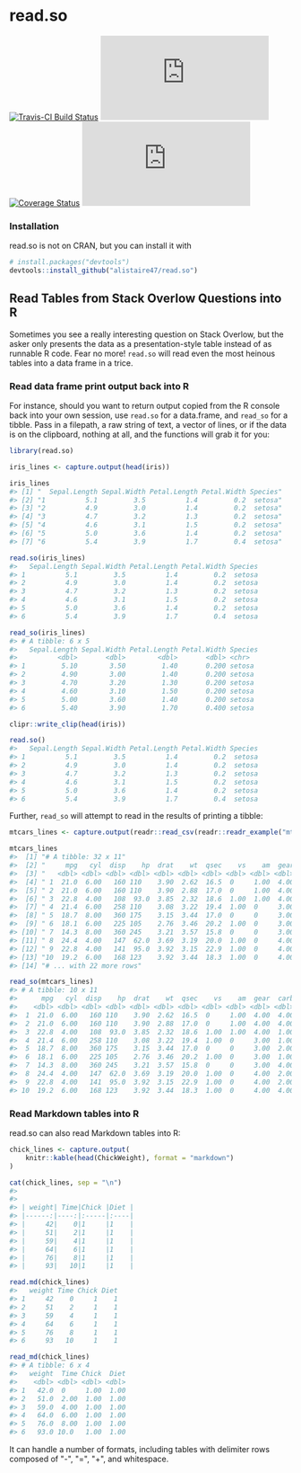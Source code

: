 <!-- README.md is generated from README.Rmd. Please edit that file -->
read.so
=======

[![Travis-CI Build Status](https://travis-ci.org/alistaire47/read.so.svg?branch=master)](https://travis-ci.org/alistaire47/read.so) [![AppVeyor Build Status](https://ci.appveyor.com/api/projects/status/github/alistaire47/read.so?branch=master&svg=true)](https://ci.appveyor.com/project/alistaire47/read.so) [![Coverage Status](https://img.shields.io/codecov/c/github/alistaire47/read.so/master.svg)](https://codecov.io/github/alistaire47/read.so?branch=master) [![CRAN\_Status\_Badge](http://www.r-pkg.org/badges/version/read.so)](https://cran.r-project.org/package=read.so)

### Installation

read.so is not on CRAN, but you can install it with

``` r
# install.packages("devtools")
devtools::install_github("alistaire47/read.so")
```

Read Tables from Stack Overlow Questions into R
-----------------------------------------------

Sometimes you see a really interesting question on Stack Overlow, but the asker only presents the data as a presentation-style table instead of as runnable R code. Fear no more! `read.so` will read even the most heinous tables into a data frame in a trice.

### Read data frame print output back into R

For instance, should you want to return output copied from the R console back into your own session, use `read.so` for a data.frame, and `read_so` for a tibble. Pass in a filepath, a raw string of text, a vector of lines, or if the data is on the clipboard, nothing at all, and the functions will grab it for you:

``` r
library(read.so)

iris_lines <- capture.output(head(iris))

iris_lines
#> [1] "  Sepal.Length Sepal.Width Petal.Length Petal.Width Species"
#> [2] "1          5.1         3.5          1.4         0.2  setosa"
#> [3] "2          4.9         3.0          1.4         0.2  setosa"
#> [4] "3          4.7         3.2          1.3         0.2  setosa"
#> [5] "4          4.6         3.1          1.5         0.2  setosa"
#> [6] "5          5.0         3.6          1.4         0.2  setosa"
#> [7] "6          5.4         3.9          1.7         0.4  setosa"

read.so(iris_lines)
#>   Sepal.Length Sepal.Width Petal.Length Petal.Width Species
#> 1          5.1         3.5          1.4         0.2  setosa
#> 2          4.9         3.0          1.4         0.2  setosa
#> 3          4.7         3.2          1.3         0.2  setosa
#> 4          4.6         3.1          1.5         0.2  setosa
#> 5          5.0         3.6          1.4         0.2  setosa
#> 6          5.4         3.9          1.7         0.4  setosa

read_so(iris_lines)
#> # A tibble: 6 x 5
#>   Sepal.Length Sepal.Width Petal.Length Petal.Width Species
#>          <dbl>       <dbl>        <dbl>       <dbl> <chr>  
#> 1         5.10        3.50         1.40       0.200 setosa 
#> 2         4.90        3.00         1.40       0.200 setosa 
#> 3         4.70        3.20         1.30       0.200 setosa 
#> 4         4.60        3.10         1.50       0.200 setosa 
#> 5         5.00        3.60         1.40       0.200 setosa 
#> 6         5.40        3.90         1.70       0.400 setosa

clipr::write_clip(head(iris))

read.so()
#>   Sepal.Length Sepal.Width Petal.Length Petal.Width Species
#> 1          5.1         3.5          1.4         0.2  setosa
#> 2          4.9         3.0          1.4         0.2  setosa
#> 3          4.7         3.2          1.3         0.2  setosa
#> 4          4.6         3.1          1.5         0.2  setosa
#> 5          5.0         3.6          1.4         0.2  setosa
#> 6          5.4         3.9          1.7         0.4  setosa
```

Further, `read_so` will attempt to read in the results of printing a tibble:

``` r
mtcars_lines <- capture.output(readr::read_csv(readr::readr_example("mtcars.csv")))

mtcars_lines
#>  [1] "# A tibble: 32 x 11"                                                 
#>  [2] "     mpg   cyl  disp    hp  drat    wt  qsec    vs    am  gear  carb"
#>  [3] "   <dbl> <dbl> <dbl> <dbl> <dbl> <dbl> <dbl> <dbl> <dbl> <dbl> <dbl>"
#>  [4] " 1  21.0  6.00   160 110    3.90  2.62  16.5  0     1.00  4.00  4.00"
#>  [5] " 2  21.0  6.00   160 110    3.90  2.88  17.0  0     1.00  4.00  4.00"
#>  [6] " 3  22.8  4.00   108  93.0  3.85  2.32  18.6  1.00  1.00  4.00  1.00"
#>  [7] " 4  21.4  6.00   258 110    3.08  3.22  19.4  1.00  0     3.00  1.00"
#>  [8] " 5  18.7  8.00   360 175    3.15  3.44  17.0  0     0     3.00  2.00"
#>  [9] " 6  18.1  6.00   225 105    2.76  3.46  20.2  1.00  0     3.00  1.00"
#> [10] " 7  14.3  8.00   360 245    3.21  3.57  15.8  0     0     3.00  4.00"
#> [11] " 8  24.4  4.00   147  62.0  3.69  3.19  20.0  1.00  0     4.00  2.00"
#> [12] " 9  22.8  4.00   141  95.0  3.92  3.15  22.9  1.00  0     4.00  2.00"
#> [13] "10  19.2  6.00   168 123    3.92  3.44  18.3  1.00  0     4.00  4.00"
#> [14] "# ... with 22 more rows"

read_so(mtcars_lines)
#> # A tibble: 10 x 11
#>      mpg   cyl  disp    hp  drat    wt  qsec    vs    am  gear  carb
#>    <dbl> <dbl> <dbl> <dbl> <dbl> <dbl> <dbl> <dbl> <dbl> <dbl> <dbl>
#>  1  21.0  6.00   160 110    3.90  2.62  16.5  0     1.00  4.00  4.00
#>  2  21.0  6.00   160 110    3.90  2.88  17.0  0     1.00  4.00  4.00
#>  3  22.8  4.00   108  93.0  3.85  2.32  18.6  1.00  1.00  4.00  1.00
#>  4  21.4  6.00   258 110    3.08  3.22  19.4  1.00  0     3.00  1.00
#>  5  18.7  8.00   360 175    3.15  3.44  17.0  0     0     3.00  2.00
#>  6  18.1  6.00   225 105    2.76  3.46  20.2  1.00  0     3.00  1.00
#>  7  14.3  8.00   360 245    3.21  3.57  15.8  0     0     3.00  4.00
#>  8  24.4  4.00   147  62.0  3.69  3.19  20.0  1.00  0     4.00  2.00
#>  9  22.8  4.00   141  95.0  3.92  3.15  22.9  1.00  0     4.00  2.00
#> 10  19.2  6.00   168 123    3.92  3.44  18.3  1.00  0     4.00  4.00
```

### Read Markdown tables into R

read.so can also read Markdown tables into R:

``` r
chick_lines <- capture.output(
    knitr::kable(head(ChickWeight), format = "markdown")
)

cat(chick_lines, sep = "\n")
#> 
#> 
#> | weight| Time|Chick |Diet |
#> |------:|----:|:-----|:----|
#> |     42|    0|1     |1    |
#> |     51|    2|1     |1    |
#> |     59|    4|1     |1    |
#> |     64|    6|1     |1    |
#> |     76|    8|1     |1    |
#> |     93|   10|1     |1    |

read.md(chick_lines)
#>   weight Time Chick Diet
#> 1     42    0     1    1
#> 2     51    2     1    1
#> 3     59    4     1    1
#> 4     64    6     1    1
#> 5     76    8     1    1
#> 6     93   10     1    1

read_md(chick_lines)
#> # A tibble: 6 x 4
#>   weight  Time Chick  Diet
#>    <dbl> <dbl> <dbl> <dbl>
#> 1   42.0  0     1.00  1.00
#> 2   51.0  2.00  1.00  1.00
#> 3   59.0  4.00  1.00  1.00
#> 4   64.0  6.00  1.00  1.00
#> 5   76.0  8.00  1.00  1.00
#> 6   93.0 10.0   1.00  1.00
```

It can handle a number of formats, including tables with delimiter rows composed of "-", "=", "+", and whitespace.
